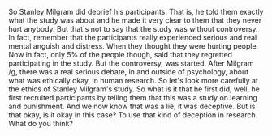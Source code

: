 So Stanley Milgram did debrief his participants. That is, he told them exactly
what the study was about and he made it very clear to them that they never hurt
anybody. But that's not to say that the study was without controversy. In fact,
remember that the participants really experienced serious and real mental
anguish and distress. When they thought they were hurting people. Now in fact,
only 5% of the people though, said that they regretted participating in the
study. But the controversy, was started. After Milgram /g, there was a real
serious debate, in and outside of psychology, about what was ethically okay, in
human research. So let's look more carefully at the ethics of Stanley Milgram's
study. So what is it that he first did, well, he first recruited participants
by telling them that this was a study on learning and punishment. And we now
know that was a lie, it was deceptive. But is that okay, is it okay in this
case? To use that kind of deception in research. What do you think?

